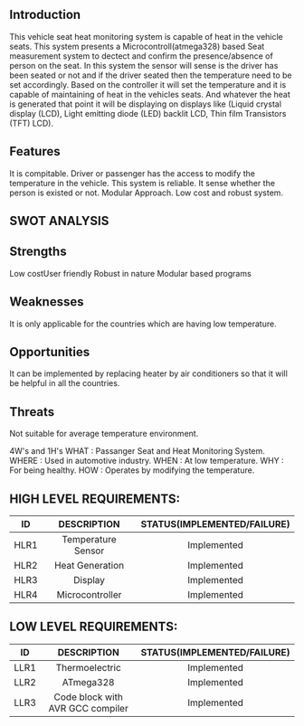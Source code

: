 ## Introduction
This vehicle seat heat monitoring system is capable of heat in the vehicle seats. This system presents a Microcontroll(atmega328) based Seat measurement system to dectect and confirm the presence/absence of person on the seat. 
In this system the sensor will sense is the driver has been seated or not and if the driver seated then the temperature need to be set accordingly. 
Based on the controller it will set the temperature and it is capable of maintaining of heat in the vehicles seats.
 And whatever the heat is generated that point it will be displaying on displays like (Liquid crystal display (LCD),
Light emitting diode (LED) backlit LCD, Thin film Transistors (TFT) LCD).

## Features
It is compitable.
Driver or passenger has the access to modify the temperature in the vehicle.
This system is reliable.
It sense whether the person is existed or not.
Modular Approach.
Low cost and robust system.

## SWOT ANALYSIS

## Strengths
Low costUser friendly
Robust in nature
Modular based programs

## Weaknesses
It is only applicable for the countries which are having low temperature.

## Opportunities
It can be implemented by replacing heater by air conditioners so that it will be helpful in all the countries.

## Threats 
Not suitable for average temperature environment.

4W's and 1H's
WHAT : Passanger Seat and Heat Monitoring System.
WHERE : Used in automotive industry.
WHEN : At low temperature.
WHY : For being healthy.
HOW : Operates by modifying the temperature.

## HIGH LEVEL REQUIREMENTS:
| ID | DESCRIPTION | STATUS(IMPLEMENTED/FAILURE) |
| :--: | :---: | :----: |
| HLR1 | Temperature Sensor | Implemented |
| HLR2 | Heat Generation | Implemented |
| HLR3 | Display | Implemented |
| HLR4 | Microcontroller | Implemented |

## LOW LEVEL REQUIREMENTS:
| ID | DESCRIPTION | STATUS(IMPLEMENTED/FAILURE) |
| :--: | :---: | :----: |
| LLR1 | Thermoelectric | Implemented |
| LLR2 | ATmega328 | Implemented |
| LLR3 | Code block with AVR GCC compiler | Implemented |